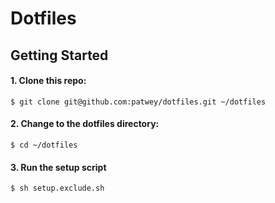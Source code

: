 # Dotfiles

## Getting Started

#### 1. Clone this repo:

```
$ git clone git@github.com:patwey/dotfiles.git ~/dotfiles
```

#### 2. Change to the dotfiles directory:

```
$ cd ~/dotfiles
```

#### 3. Run the setup script

```
$ sh setup.exclude.sh
```
